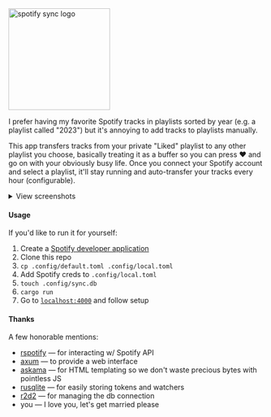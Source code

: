 <img src="https://github.com/zaknesler/spotify-sync/assets/7189795/60f2d659-9ff4-402e-ac64-0df820b0fa8d" alt="spotify sync logo" width="200">

I prefer having my favorite Spotify tracks in playlists sorted by year (e.g. a playlist called "2023") but it's annoying to add tracks to playlists manually.

This app transfers tracks from your private "Liked" playlist to any other playlist you choose, basically treating it as a buffer so you can press ❤️ and go on with your obviously busy life. Once you connect your Spotify account and select a playlist, it'll stay running and auto-transfer your tracks every hour (configurable).

<details>
  <summary>View screenshots</summary>
  <img src="https://github.com/zaknesler/spotify-sync/assets/7189795/1d9cc8ee-ebb5-41d3-b401-93ca12831436" alt="screenshot before configuring watcher" width="400">
  <br>
  <img src="https://github.com/zaknesler/spotify-sync/assets/7189795/fc7968eb-e5ec-4864-b596-171a72709e11" alt="screenshot after configuring watcher" width="400">
</details>

#### Usage

If you'd like to run it for yourself:

1. Create a [Spotify developer application](https://developer.spotify.com/dashboard)
1. Clone this repo
1. `cp .config/default.toml .config/local.toml`
1. Add Spotify creds to `.config/local.toml`
1. `touch .config/sync.db`
1. `cargo run`
1. Go to [`localhost:4000`](http://localhost:4000) and follow setup

#### Thanks

A few honorable mentions:

- [rspotify](https://github.com/ramsayleung/rspotify) — for interacting w/ Spotify API
- [axum](https://github.com/tokio-rs/axum) — to provide a web interface
- [askama](https://github.com/djc/askama) — for HTML templating so we don't waste precious bytes with pointless JS
- [rusqlite](https://github.com/rusqlite/rusqlite) — for easily storing tokens and watchers
- [r2d2](https://github.com/sfackler/r2d2) — for managing the db connection
- you — I love you, let's get married please
